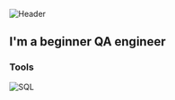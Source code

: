 ![Header](https://github.com/Alex108108/alex108108/blob/main/assets/Aleksey%20Dmitriev_1.jpg)

## I'm a beginner QA engineer

### Tools
![SQL](https://img.shields.io/badge/-SQL-bc1531?style=for-the-badge&logo=appveyor)